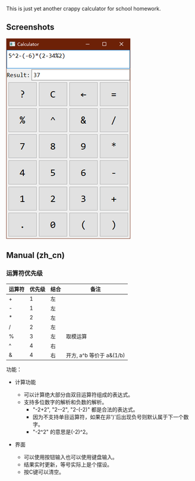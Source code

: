 This is just yet another crappy calculator for school homework.

## Screenshots

![main ui 0](readme_images/main_ui0.png)

## Manual (zh_cn)

### 运算符优先级

运算符 | 优先级 | 结合 | 备注
------|--------|------|----
+|1|左
-|1|左
*|2|左
/|2|左
%|3|左|取模运算
^|4|右
&|4|右|开方, a^b 等价于 a&(1/b)

功能：

- 计算功能
  - 可以计算绝大部分由双目运算符组成的表达式。
  - 支持多位数字的解析和负数的解析。
    - "-2+2", "2--2", "2-(-2)" 都是合法的表达式。
    - 因为不支持单目运算符，如果在非')'后出现负号则默认属于下一个数字。
    - "-2^2" 的意思是(-2)^2。

- 界面
  - 可以使用按钮输入也可以使用键盘输入。
  - 结果实时更新，等号实际上是个摆设。
  - 按C键可以清空。
